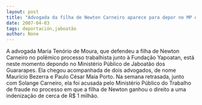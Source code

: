 ```yaml
---
layout: post
title: "Advogada da filha de Newton Carneiro aparece para depor no MP de Jaboatão"
date: 2007-04-03
tags: deportación,jaboatão
author: None
---
```

A advogada Maria Tenório de Moura, que defendeu a filha de Newton Carneiro no polêmico processo trabalhista junto à Fundação Yapoatan, está neste momento depondo no Ministério Público de Jaboatão dos Guararapes.
Ela chegou acompanhada de dois advogados, de nome Maurício Bezerra e Paulo César Maia Porto.
Na semana retrasada, junto com Solange Carneiro, ela foi acusada pelo Ministério Público do Trabalho de fraude no processo em que a filha de Newton ganhou o direito a uma indenização de cerca de R$ 1 milhão. 